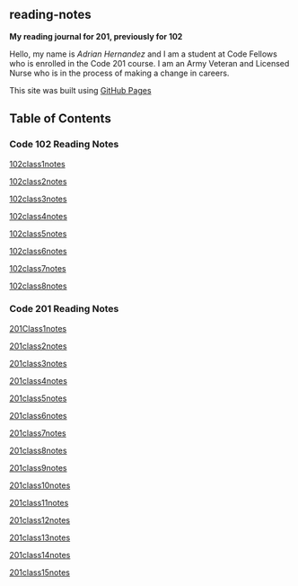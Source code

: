 ## reading-notes

**My reading journal for 201, previously for 102** 

Hello, my name is *Adrian Hernandez* and I am a student at Code Fellows who is enrolled in the Code 201 course. I am an Army Veteran and Licensed Nurse who is in the process of making a change in careers.



This site was built using [GitHub Pages](https://github.com/Adrian6759)

## Table of Contents

### Code 102 Reading Notes

[102class1notes](102/class1notes.md)

[102class2notes](102/class2notes.md)

[102class3notes](102/class3notes.md)

[102class4notes](102/class4notes.md)

[102class5notes](102/class5notes.md)

[102class6notes](102/class6notes.md)

[102class7notes](102/class7notes.md)

[102class8notes](102/class8notes.md)

### Code 201 Reading Notes

[201Class1notes](201/class-01.md)

[201class2notes](201/class2notes201.md)

[201class3notes](201/class3notes201.md)

[201class4notes](201/class4notes201.md)

[201class5notes](201/class5notes201.md)

[201class6notes](201/class6notes201.md)

[201class7notes](201/class7notes201.md)

[201class8notes](201/class8notes201.md)

[201class9notes](201/class9notes201.md)

[201class10notes](201/class10notes201.md)

[201class11notes](201/class11notes201.md)

[201class12notes](201/class12notes201.md)

[201class13notes](201/class13notes201.md)

[201class14notes](201/class14notes201.md)

[201class15notes](201/class15notes201.md)